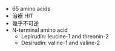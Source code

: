 - 65 amino acids
- 治療 HIT
- 幾乎不可逆
- N-terminal amino acid
	- Lepirudin: leucine-1 and threonin-2 
	- Desirudin: valine-1 and valine-2